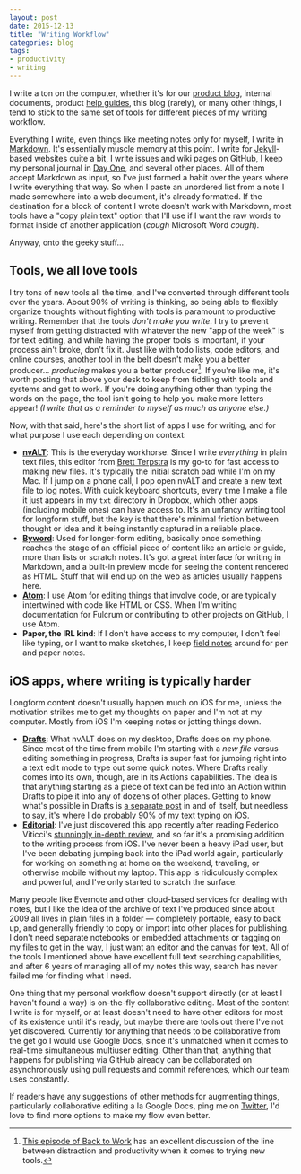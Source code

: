 ```yaml
---
layout: post
date: 2015-12-13
title: "Writing Workflow"
categories: blog
tags:
- productivity
- writing
---
```


I write a ton on the computer, whether it's for our [product blog](https://www.fulcrumapp.com/blog), internal documents, product [help guides](https://www.fulcrumapp.com/help), this blog (rarely), or many other things, I tend to stick to the same set of tools for different pieces of my writing workflow.

Everything I write, even things like meeting notes only for myself, I write in [Markdown](https://en.wikipedia.org/wiki/Markdown). It's essentially muscle memory at this point. I write for [Jekyll](http://jekyllrb.com/)-based websites quite a bit, I write issues and wiki pages on GitHub, I keep my personal journal in [Day One](http://dayoneapp.com/), and several other places. All of them accept Markdown as input, so I've just formed a habit over the years where I write everything that way. So when I paste an unordered list from a note I made somewhere into a web document, it's already formatted. If the destination for a block of content I wrote doesn't work with Markdown, most tools have a "copy plain text" option that I'll use if I want the raw words to format inside of another application (_*cough*_ Microsoft Word _*cough*_).

Anyway, onto the geeky stuff...

## Tools, we all love tools

I try tons of new tools all the time, and I've converted through different tools over the years. About 90% of writing is thinking, so being able to flexibly organize thoughts without fighting with tools is paramount to productive writing. Remember that the tools _don't make you write_. I try to prevent myself from getting distracted with whatever the new "app of the week" is for text editing, and while having the proper tools is important, if your process ain't broke, don't fix it. Just like with todo lists, code editors, and online courses, another tool in the belt doesn't make you a better producer... _producing_ makes you a better producer[^b2w25]. If you're like me, it's worth posting that above your desk to keep from fiddling with tools and systems and get to work. If you're doing anything other than typing the words on the page, the tool isn't going to help you make more letters appear! _(I write that as a reminder to myself as much as anyone else.)_

Now, with that said, here's the short list of apps I use for writing, and for what purpose I use each depending on context:

* **[nvALT](http://brettterpstra.com/projects/nvalt/)**: This is the everyday workhorse. Since I write _everything_ in plain text files, this editor from [Brett Terpstra](https://twitter.com/ttscoff) is my go-to for fast access to making new files. It's typically the initial scratch pad while I'm on my Mac. If I jump on a phone call, I pop open nvALT and create a new text file to log notes. With quick keyboard shortcuts, every time I make a file it just appears in my `txt` directory in Dropbox, which other apps (including mobile ones) can have access to. It's an unfancy writing tool for longform stuff, but the key is that there's minimal friction between thought or idea and it being instantly captured in a reliable place.
* **[Byword](http://bywordapp.com/)**: Used for longer-form editing, basically once something reaches the stage of an official piece of content like an article or guide, more than lists or scratch notes. It's got a great interface for writing in Markdown, and a built-in preview mode for seeing the content rendered as HTML. Stuff that will end up on the web as articles usually happens here.
* **[Atom](https://atom.io/)**: I use Atom for editing things that involve code, or are typically intertwined with code like HTML or CSS. When I'm writing documentation for Fulcrum or contributing to other projects on GitHub, I use Atom.
* **Paper, the IRL kind**: If I don't have access to my computer, I don't feel like typing, or I want to make sketches, I keep [field notes](http://fieldnotesbrand.com/) around for pen and paper notes.

## iOS apps, where writing is typically harder

Longform content doesn't usually happen much on iOS for me, unless the motivation strikes me to get my thoughts on paper and I'm not at my computer. Mostly from iOS I'm keeping notes or jotting things down.

* **[Drafts](http://agiletortoise.com/drafts/)**: What nvALT does on my desktop, Drafts does on my phone. Since most of the time from mobile I'm starting with a _new file_ versus editing something in progress, Drafts is super fast for jumping right into a text edit mode to type out some quick notes. Where Drafts really comes into its own, though, are in its Actions capabilities. The idea is that anything starting as a piece of text can be fed into an Action within Drafts to pipe it into any of dozens of other places. Getting to know what's possible in Drafts is [a separate post](/post/drafts/) in and of itself, but needless to say, it's where I do probably 90% of my text typing on iOS.
* **[Editorial](http://omz-software.com/editorial/)**: I've just discovered this app recently after reading Federico Viticci's [stunningly in-depth review](https://www.macstories.net/stories/editorial-for-ipad-review/), and so far it's a promising addition to the writing process from iOS. I've never been a heavy iPad user, but I've been debating jumping back into the iPad world again, particularly for working on something at home on the weekend, traveling, or otherwise mobile without my laptop. This app is ridiculously complex and powerful, and I've only started to scratch the surface.

Many people like Evernote and other cloud-based services for dealing with notes, but I like the idea of the archive of text I've produced since about 2009 all lives in plain files in a folder &mdash; completely portable, easy to back up, and generally friendly to copy or import into other places for publishing. I don't need separate notebooks or embedded attachments or tagging on my files to get in the way, I just want an editor and the canvas for text. All of the tools I mentioned above have excellent full text searching capabilities, and after 6 years of managing all of my notes this way, search has never failed me for finding what I need.

One thing that my personal workflow doesn't support directly (or at least I haven't found a way) is on-the-fly collaborative editing. Most of the content I write is for myself, or at least doesn't need to have other editors for most of its existence until it's ready, but maybe there are tools out there I've not yet discovered. Currently for anything that needs to be collaborative from the get go I would use Google Docs, since it's unmatched when it comes to real-time simultaneous multiuser editing. Other than that, anything that happens for publishing via GitHub already can be collaborated on asynchronously using pull requests and commit references, which our team uses constantly.

If readers have any suggestions of other methods for augmenting things, particularly collaborative editing a la Google Docs, ping me on [Twitter](https://twitter.com/colemanm), I'd love to find more options to make my flow even better.

[^b2w25]: [This episode of Back to Work](http://5by5.tv/b2w/25) has an excellent discussion of the line between distraction and productivity when it comes to trying new tools.
